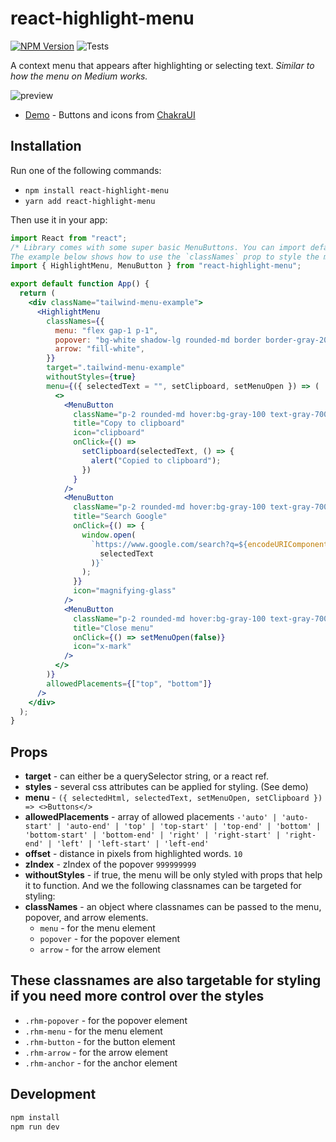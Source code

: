 # react-highlight-menu

[![NPM Version](https://shields.io/npm/v/react-highlight-menu)](https://www.npmjs.com/package/react-highlight-menu)
![Tests](https://github.com/asyndesis/react-highlight-menu/actions/workflows/tests.js.yml/badge.svg)

A context menu that appears after highlighting or selecting text.
_Similar to how the menu on Medium works._

![preview](https://asyndesis.github.io/react-highlight-menu/preview.png)

- [Demo](https://asyndesis.github.io/react-highlight-menu/) - Buttons and icons from [ChakraUI](https://chakra-ui.com/)

## Installation

Run one of the following commands:

- `npm install react-highlight-menu`
- `yarn add react-highlight-menu`

Then use it in your app:

```jsx
import React from "react";
/* Library comes with some super basic MenuButtons. You can import default styles and use them as a starting point.
The example below shows how to use the `classNames` prop to style the menu, popover, and arrow elements with something like Tailwind.*/
import { HighlightMenu, MenuButton } from "react-highlight-menu";

export default function App() {
  return (
    <div className="tailwind-menu-example">
      <HighlightMenu
        classNames={{
          menu: "flex gap-1 p-1",
          popover: "bg-white shadow-lg rounded-md border border-gray-200",
          arrow: "fill-white",
        }}
        target=".tailwind-menu-example"
        withoutStyles={true}
        menu={({ selectedText = "", setClipboard, setMenuOpen }) => (
          <>
            <MenuButton
              className="p-2 rounded-md hover:bg-gray-100 text-gray-700"
              title="Copy to clipboard"
              icon="clipboard"
              onClick={() =>
                setClipboard(selectedText, () => {
                  alert("Copied to clipboard");
                })
              }
            />
            <MenuButton
              className="p-2 rounded-md hover:bg-gray-100 text-gray-700"
              title="Search Google"
              onClick={() => {
                window.open(
                  `https://www.google.com/search?q=${encodeURIComponent(
                    selectedText
                  )}`
                );
              }}
              icon="magnifying-glass"
            />
            <MenuButton
              className="p-2 rounded-md hover:bg-gray-100 text-gray-700"
              title="Close menu"
              onClick={() => setMenuOpen(false)}
              icon="x-mark"
            />
          </>
        )}
        allowedPlacements={["top", "bottom"]}
      />
    </div>
  );
}
```

## Props

- **target** - can either be a querySelector string, or a react ref.
- **styles** - several css attributes can be applied for styling. (See demo)
- **menu** - `({ selectedHtml, selectedText, setMenuOpen, setClipboard }) => <>Buttons</>`
- **allowedPlacements** - array of allowed placements `-'auto' | 'auto-start' | 'auto-end' | 'top' | 'top-start' | 'top-end' | 'bottom' | 'bottom-start' | 'bottom-end' | 'right' | 'right-start' | 'right-end' | 'left' | 'left-start' | 'left-end'`
- **offset** - distance in pixels from highlighted words. `10`
- **zIndex** - zIndex of the popover `999999999`
- **withoutStyles** - if true, the menu will be only styled with props that help it to function. And we the following classnames can be targeted for styling:
- **classNames** - an object where classnames can be passed to the menu, popover, and arrow elements.
  - `menu` - for the menu element
  - `popover` - for the popover element
  - `arrow` - for the arrow element

## These classnames are also targetable for styling if you need more control over the styles

- `.rhm-popover` - for the popover element
- `.rhm-menu` - for the menu element
- `.rhm-button` - for the button element
- `.rhm-arrow` - for the arrow element
- `.rhm-anchor` - for the anchor element

## Development

```bash
npm install
npm run dev
```
